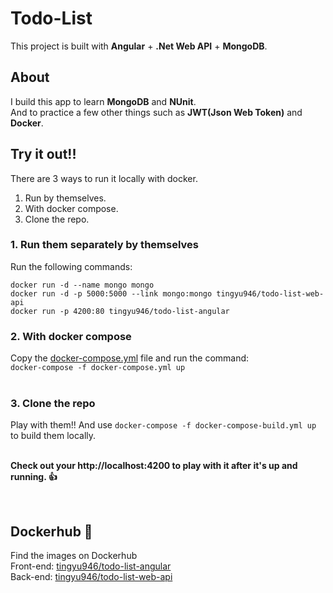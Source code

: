 # Todo-List
This project is built with **Angular** + **.Net Web API** + **MongoDB**.

## About
I build this app to learn <strong>MongoDB</strong> and <strong>NUnit</strong>. <br>
And to practice a few other things such as <strong>JWT(Json Web Token)</strong> and <strong>Docker</strong>. <br>

## Try it out!!
There are 3 ways to run it locally with docker.
1. Run by themselves. 
2. With docker compose.
3. Clone the repo.

### 1. Run them separately by themselves
Run the following commands:  
```
docker run -d --name mongo mongo  
docker run -d -p 5000:5000 --link mongo:mongo tingyu946/todo-list-web-api  
docker run -p 4200:80 tingyu946/todo-list-angular
```
### 2. With docker compose
Copy the [docker-compose.yml](https://github.com/tingyuJ/Todo-List/blob/master/docker-compose.yml) file and run the command:  
`docker-compose -f docker-compose.yml up`
<br>
<br>

### 3. Clone the repo
Play with them!! And use `docker-compose -f docker-compose-build.yml up` to build them locally. 
<br>
<br> 

**Check out your http://localhost:4200 to play with it after it's up and running. :thumbsup:**

<br> 

## Dockerhub :whale:
Find the images on Dockerhub    
Front-end: [tingyu946/todo-list-angular](https://hub.docker.com/repository/docker/tingyu946/todo-list-angular)  
Back-end: [tingyu946/todo-list-web-api](https://hub.docker.com/repository/docker/tingyu946/todo-list-web-api)  


